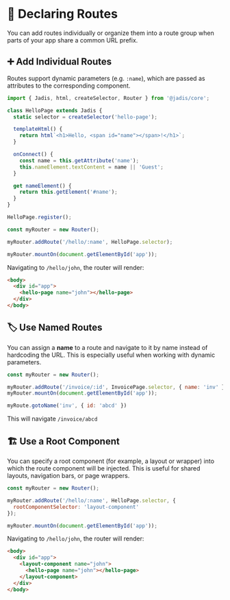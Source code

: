 # 🧭 Declaring Routes

You can add routes individually or organize them into a route group when parts of your app share a common URL prefix.

## ➕ Add Individual Routes

Routes support dynamic parameters (e.g. `:name`), which are passed as attributes to the corresponding component.

```javascript
import { Jadis, html, createSelector, Router } from '@jadis/core';

class HelloPage extends Jadis {
  static selector = createSelector('hello-page');

  templateHtml() {
    return html`<h1>Hello, <span id="name"></span>!</h1>`;
  }

  onConnect() {
    const name = this.getAttribute('name');
    this.nameElement.textContent = name || 'Guest';
  }

  get nameElement() {
    return this.getElement('#name');
  }
}

HelloPage.register();

const myRouter = new Router();

myRouter.addRoute('/hello/:name', HelloPage.selector);

myRouter.mountOn(document.getElementById('app'));
```

Navigating to `/hello/john`, the router will render:

```html
<body>
  <div id="app">
    <hello-page name="john"></hello-page>
  </div>
</body>
```
## 🏷 Use Named Routes

You can assign a **name** to a route and navigate to it by name instead of hardcoding the URL. This is especially useful when working with dynamic parameters.

```javascript
const myRouter = new Router();

myRouter.addRoute('/invoice/:id', InvoicePage.selector, { name: 'inv' });
myRouter.mountOn(document.getElementById('app'));

myRoute.gotoName('inv', { id: 'abcd' })
```

This will navigate `/invoice/abcd`

## 🏗 Use a Root Component

You can specify a root component (for example, a layout or wrapper) into which the route component will be injected. This is useful for shared layouts, navigation bars, or page wrappers.

```javascript
const myRouter = new Router();

myRouter.addRoute('/hello/:name', HelloPage.selector, {
  rootComponentSelector: 'layout-component'
});

myRouter.mountOn(document.getElementById('app'));
```

Navigating to `/hello/john`, the router will render:

```html
<body>
  <div id="app">
    <layout-component name="john">
      <hello-page name="john"></hello-page>
    </layout-component>
  </div>
</body>
```